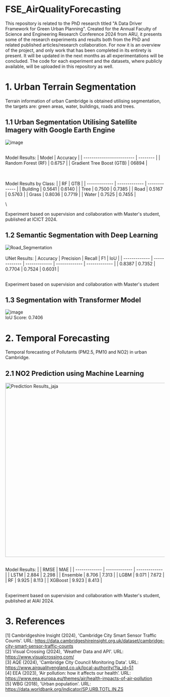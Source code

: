 # FSE_AirQualityForecasting
This repository is related to the PhD research titled "A Data Driver Framework for Green Urban Planning".
Created for the Annual Faculty of Science and Engineering Research Conference 2024 from ARU, it presents some of the research experiments and results both from the PhD and related published articles/research collaboration.
For now it is an overview of the project, and only work that has been completed in its entirety is present. It will be updated in the next months as all experimentations will be concluded. The code for each experiment and the datasets, where publicly available, will be uploaded in this repository as well.


# 1. Urban Terrain Segmentation
Terrain information of urban Cambridge is obtained utilising segmentation, the targets are: green areas, water, buildings, roads and trees.


## 1.1 Urban Segmentation Utilising Satellite Imagery with Google Earth Engine 
![image](https://github.com/LGarbagnaARU/FSE_AirQualityForecasting/assets/117662850/3546529a-831f-4372-8e46-9e97802dce70)

\
Model Results:
| Model                     | Accuracy |
| ------------------------- | -------- |
| Random Forest (RF)        | 0.6757   |
| Gradient Tree Boost (GTB) | 06894    |

\
\
Model Results by Class:
|               | RF            | GTB           |
| ------------- | ------------- | ------------- |
| Building      | 0.5641        | 0.6140        |
| Tree          | 0.7500        | 0.7385        |
| Road          | 0.5167        | 0.5763        |
| Grass         | 0.8036        | 0.7719        |
| Water         | 0.7525        | 0.7455        |

\

Experiment based on supervision and collaboration with Master's student, published at ICICT 2024.

## 1.2 Semantic Segmentation with Deep Learning
![Road_Segmentation](https://github.com/LGarbagnaARU/FSE_AirQualityForecasting/assets/117662850/abf168e9-c025-4e31-8547-fc187e2070b2)
\
\
UNet Results:
|  Accuracy     | Precision     | Recall        | F1            | IoU           |
| ------------- | ------------- | ------------- | ------------- | ------------- |
| 0.8387        | 0.7352        | 0.7704        | 0.7524        | 0.6031        |

\
Experiment based on supervision and collaboration with Master's student
## 1.3 Segmentation with Transformer Model
![image](https://github.com/LGarbagnaARU/FSE_AirQualityForecasting/assets/117662850/9ceb121e-b125-4d2b-b5a0-0e81a3cb10cd)
\
IoU Score: 0.7406
# 2. Temporal Forecasting
Temporal forecasting of Pollutants (PM2.5, PM10 and NO2) in urban Cambridge.

## 2.1 NO2 Prediction using Machine Learning
<img width="550" alt="Prediction Results_jaja" src="https://github.com/LGarbagnaARU/FSE_AirQualityForecasting/assets/117662850/7c649e63-4599-4898-8acc-2eb5191b8892">

\
Model Results:
|               | RMSE          | MAE           |
| ------------- | ------------- | ------------- |
| LSTM          | 2.884         | 2.298         |
| Ensemble      | 8.706         | 7.313         |
| LGBM          | 9.071         | 7.672         |
| RF            | 9.925         | 8.113         |
| XGBoost       | 9.923         | 8.413         |

\
Experiment based on supervision and collaboration with Master's student, published at AIAI 2024.

# 3. References
[1] Cambridgeshire Insight (2024), 'Cambridge City Smart Sensor Traffic Counts'. URL: https://data.cambridgeshireinsight.org.uk/dataset/cambridge-city-smart-sensor-traffic-counts \
[2] Visual Crossing (2024), 'Weather Data and API'. URL: https://www.visualcrossing.com/ \
[3] AQE (2024), 'Cambridge City Council Monitoring Data'. URL: https://www.airqualityengland.co.uk/local-authority/?la_id=51 \
[4] EEA (2023), ‘Air pollution: how it affects our health’. URL: https://www.eea.europa.eu/themes/air/health-impacts-of-air-pollution \
[5] WBG (2018), 'Urban population'. URL: https://data.worldbank.org/indicator/SP.URB.TOTL.IN.ZS
